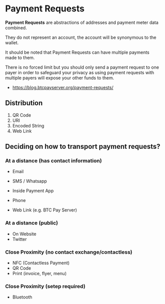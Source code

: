 # Payment Requests

**Payment Requests** are abstractions of addresses and payment meter data combined.

They do not represent an account, the account will be synonymous to the wallet. 

It should be noted that Payment Requests can have multiple payments made to them.

There is no forced limit but you should only send a payment request to one payer in order to safeguard your privacy as using payment requests with multiple payers will expose your other funds to them.

- https://blog.btcpayserver.org/payment-requests/

## Distribution

1. QR Code
2. URI
3. Encoded String
4. Web Link

## Deciding on how to transport payment requests?

### At a distance (has contact information)

- Email
- SMS / Whatsapp
- Inside Payment App
- Phone

- Web Link (e.g. BTC Pay Server)

### At a distance (public)

- On Website
- Twitter

### Close Proximity (no contact exchange/contactless)

- NFC (Contactless Payment)
- QR Code
- Print (invoice, flyer, menu)

### Close Proximity (setep required)

- Bluetooth